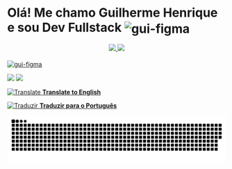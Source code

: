 # Olá! Me chamo Guilherme Henrique e sou Dev Fullstack  <img align="center" alt="gui-figma" height="30" width="40" src="https://media.giphy.com/media/26tn33aiTi1jkl6H6/giphy.gif" />
<div align="center">
  <a href="https://github.com/Guilherme1-jpg">
  <img height="180em" src="https://github-readme-stats.vercel.app/api?username=Guilherme1-jpg&show_icons=true&theme=merko&include_all_commits=true&count_private=true"/>
  <img height="170em" src="https://github-readme-stats.vercel.app/api/top-langs/?username=Guilherme1-jpg&layout=compact&langs_count=7&theme=merko"/>
</div>
  
<br/>

  <img align="center" alt="gui-figma" height="30" width="40" src="https://media.giphy.com/media/SS8CV2rQdlYNLtBCiF/giphy.gif" />
  
<a href = "mailto:henriqueoliveiragui18@gmail.com"><img src="https://img.shields.io/badge/-Gmail-%23333?style=for-the-badge&logo=gmail&logoColor=white" target="_blank"></a>
<a href="https://www.linkedin.com/in/guilherme-henrique-6b3389136/" target="_blank"><img src="https://img.shields.io/badge/-LinkedIn-%230077B5?style=for-the-badge&logo=linkedin&logoColor=white" target="_blank"></a> 

[![Translate](https://translate.google.com.br/favicon.ico) **Translate to English**](https://translate.google.com.br/translate?sl=auto&tl=en&u=https://github.com/Guilherme1-jpg)

[![Traduzir](https://translate.google.com.br/favicon.ico) **Traduzir para o Português**](https://translate.google.com.br/translate?sl=auto&tl=pt&u=https://github.com/Guilherme1-jpg)

![Snake animation](https://github.com/Guilherme1-jpg/Guilherme1-jpg/blob/output/github-contribution-grid-snake.svg)
</div>
